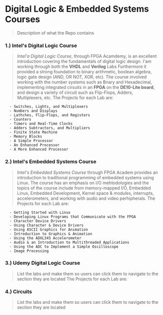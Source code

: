 # Digital Logic & Embedded Systems Courses

> Description of what the Repo contains

### 1.) Intel's Digital Logic Course
> _Intel'a Digital Logic Course_, through FPGA Acamdemy, is an excellent introduction covering the fundamentals of digital logic design. I'am working through both the **VHDL** and **Verilog** Labs Furthermore it provided a strong foundation to binary arithmetic, boolean algebra, logic gate design (AND, OR NOT, XOR, etc). The course involved working with the number systems such as Bnary and Hexadecimal, implementing integrated cirsuits in an **FPGA** on the **DE10-Lite board**, and  design a variety of circuit such as Flip-Flops, Adders, Multiplexers, etc. 
> The Projects for each Lab are: 
      
      - Switches, Lights, and Multiplexers
      - Numbers and Displays
      - Lathches, Flip-Flops, and Registers
      - Counters
      - Timers and Real-Time Clocks
      - Adders Subtractors, and Multipliers
      - Finite State Machine
      - Memory Blocks
      - A Simple Processor
      - An Enhanced Processor
      - A More Enhanced Processor

### 2.) Intel's Embedded Systems Course
>_Intel's Embedded Systems Course_ through FPGA Academ provides an introduction to traditional programming of embedded systems using Linux. The course has an emphasis on I/O mehtodologies and the topics of the course include from memory-mapped I/O, Embedded Linux, Embedded Development, Kernel space & modules, interrupts, accelerometers, and working with audio and video perhipherals.
> The Projects for each Lab are: 
      
      - Getting Started with Linux
      - Developing Linux Programs that Communicate with the FPGA
      - Character Device Drivers
      - Using Character & Device Drivers
      - Using ASCII Graphics for Animation
      - Introduction to Graphics & Animation
      - Using the ADXL345 Accelerometer
      - Audio & an Introduction to Multithreaded Applications
      - Using the ADC to Implement a Simple Oscilloscope
      - Image Processing

### 3.) Udemy Digital Logic Course
> List the labs and make them so users can click them to navigate to the section they are located
The Projects for each Lab are:

      

### 4.) Circuits
> List the labs and make them so users can click them to navigate to the section they are located


